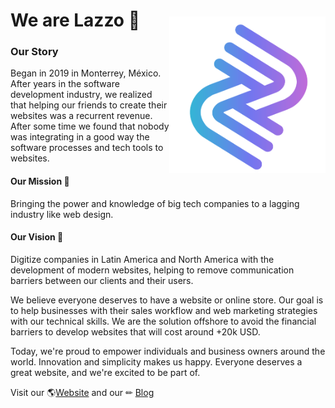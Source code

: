 <img align="right" src="https://github.com/lazzo-io/.github/blob/main/Isotipo_Lazzo.png" alt="Lazzo Github" width=auto height=250px style="margin-top: 50px;"/>

# We are Lazzo 🚀

### Our Story
Began in 2019 in Monterrey, México. After years in the software development industry, we realized that helping our friends to create their websites was a recurrent revenue. After some time we found that nobody was integrating in a good way the software processes and tech tools to websites.

#### Our Mission 🎯
Bringing the power and knowledge of big tech companies to a lagging industry like web design.

#### Our Vision 🤩
Digitize companies in Latin America and North America with the development of modern websites, helping to remove communication barriers between our clients and their users.

We believe everyone deserves to have a website or online store. Our goal is to help businesses with their sales workflow and web marketing strategies with our technical skills. We are the solution offshore to avoid the financial barriers to develop websites that will cost around +20k USD.

Today, we're proud to empower individuals and business owners around the world. Innovation and simplicity makes us happy. Everyone deserves a great website, and we're excited to be part of.

Visit our 🌎[Website](https://lazzo.io "Lazzo Homepage")
and our ✏ [Blog](https://blog.lazzo.io "Blog")
